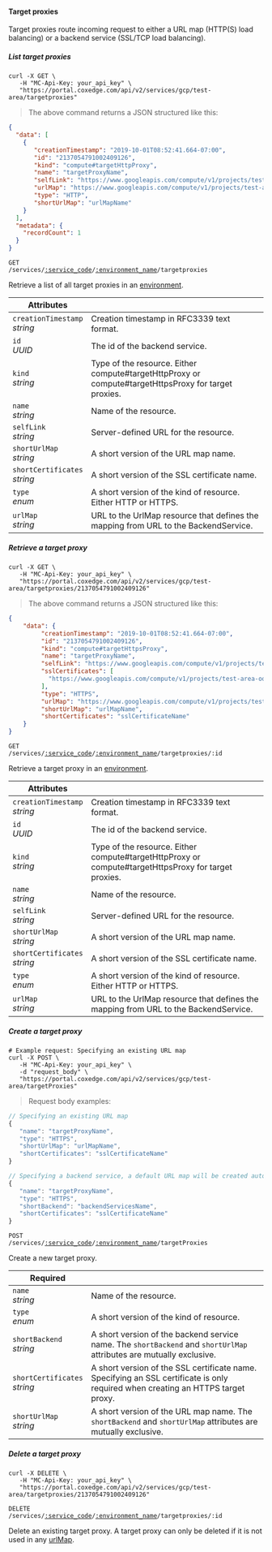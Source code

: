 #### Target proxies

Target proxies route incoming request to either a URL map (HTTP(S) load balancing) or a backend service (SSL/TCP load balancing).

<!-------------------- LIST TARGET PROXIES -------------------->

##### List target proxies

```shell
curl -X GET \
   -H "MC-Api-Key: your_api_key" \
   "https://portal.coxedge.com/api/v2/services/gcp/test-area/targetproxies"
```
> The above command returns a JSON structured like this:

```json
{
  "data": [
    {
       "creationTimestamp": "2019-10-01T08:52:41.664-07:00",
       "id": "2137054791002409126",
       "kind": "compute#targetHttpProxy",
       "name": "targetProxyName",
       "selfLink": "https://www.googleapis.com/compute/v1/projects/test-area-oox/global/targetHttpProxies/targetProxyName",
       "urlMap": "https://www.googleapis.com/compute/v1/projects/test-area-oox/global/urlMaps/urlMapName",
       "type": "HTTP",
       "shortUrlMap": "urlMapName"
    }
  ],
  "metadata": {
    "recordCount": 1
  }
}
```

<code>GET /services/<a href="#administration-service-connections">:service_code</a>/<a href="#administration-environments">:environment_name</a>/targetproxies</code>

Retrieve a list of all target proxies in an [environment](#administration-environments).

| Attributes                       | &nbsp; |
| -------------------------------- | ------ |
| `creationTimestamp`<br/>*string* | Creation timestamp in RFC3339 text format. |
| `id`<br/>*UUID*                  | The id of the backend service. |
| `kind`<br/>*string*              | Type of the resource. Either compute#targetHttpProxy or compute#targetHttpsProxy for target proxies. |
| `name`<br/>*string*              | Name of the resource. |
| `selfLink`<br/>*string*          | Server-defined URL for the resource. |
| `shortUrlMap`<br/>*string*       | A short version of the URL map name. |
| `shortCertificates`<br/>*string* | A short version of the SSL certificate name. |
| `type`<br/>*enum*                | A short version of the kind of resource. Either HTTP or HTTPS. |
| `urlMap`<br/>*string*            | URL to the UrlMap resource that defines the mapping from URL to the BackendService. |

<!-------------------- RETRIEVE A TARGET PROXY -------------------->

##### Retrieve a target proxy

```shell
curl -X GET \
   -H "MC-Api-Key: your_api_key" \
   "https://portal.coxedge.com/api/v2/services/gcp/test-area/targetproxies/2137054791002409126"
```
> The above command returns a JSON structured like this:

```json
{
    "data": {
         "creationTimestamp": "2019-10-01T08:52:41.664-07:00",
         "id": "2137054791002409126",
         "kind": "compute#targetHttpsProxy",
         "name": "targetProxyName",
         "selfLink": "https://www.googleapis.com/compute/v1/projects/test-area-oox/global/targetHttpsProxies/targetProxyName",
         "sslCertificates": [
           "https://www.googleapis.com/compute/v1/projects/test-area-oox/global/sslCertificates/sslCertificateName"
         ],
         "type": "HTTPS",
         "urlMap": "https://www.googleapis.com/compute/v1/projects/test-area-oox/global/urlMaps/urlMapName",
         "shortUrlMap": "urlMapName",
         "shortCertificates": "sslCertificateName"
    }
}
```

<code>GET /services/<a href="#administration-service-connections">:service_code</a>/<a href="#administration-environments">:environment_name</a>/targetproxies/:id</code>

Retrieve a target proxy in an [environment](#administration-environments).

| Attributes                       | &nbsp; |
| -------------------------------- | ------ |
| `creationTimestamp`<br/>*string* | Creation timestamp in RFC3339 text format. |
| `id`<br/>*UUID*                  | The id of the backend service. |
| `kind`<br/>*string*              | Type of the resource. Either compute#targetHttpProxy or compute#targetHttpsProxy for target proxies. |
| `name`<br/>*string*              | Name of the resource. |
| `selfLink`<br/>*string*          | Server-defined URL for the resource. |
| `shortUrlMap`<br/>*string*       | A short version of the URL map name. |
| `shortCertificates`<br/>*string* | A short version of the SSL certificate name. |
| `type`<br/>*enum*                | A short version of the kind of resource. Either HTTP or HTTPS. |
| `urlMap`<br/>*string*            | URL to the UrlMap resource that defines the mapping from URL to the BackendService. |

<!-------------------- CREATE A TARGET PROXY -------------------->

##### Create a target proxy

```shell
# Example request: Specifying an existing URL map
curl -X POST \
   -H "MC-Api-Key: your_api_key" \
   -d "request_body" \
   "https://portal.coxedge.com/api/v2/services/gcp/test-area/targetProxies"
```
> Request body examples:

```js
// Specifying an existing URL map
{
   "name": "targetProxyName",
   "type": "HTTPS",
   "shortUrlMap": "urlMapName",
   "shortCertificates": "sslCertificateName"
}
```

```js
// Specifying a backend service, a default URL map will be created automatically
{
   "name": "targetProxyName",
   "type": "HTTPS",
   "shortBackend": "backendServicesName",
   "shortCertificates": "sslCertificateName"
}
```


<code>POST /services/<a href="#administration-service-connections">:service_code</a>/<a href="#administration-environments">:environment_name</a>/targetProxies</code>

Create a new target proxy.

| Required                         | &nbsp; |
| -------------------------------- | ------ |
| `name`<br/>*string*              | Name of the resource. |
| `type`<br/>*enum*                | A short version of the kind of resource. |
| `shortBackend`<br/>*string*      | A short version of the backend service name. The `shortBackend` and `shortUrlMap` attributes are mutually exclusive. |
| `shortCertificates`<br/>*string* | A short version of the SSL certificate name. Specifying an SSL certificate is only required when creating an HTTPS target proxy.|
| `shortUrlMap`<br/>*string*       | A short version of the URL map name. The `shortBackend` and `shortUrlMap` attributes are mutually exclusive. |

<!-------------------- DELETE A TARGET PROXY -------------------->

##### Delete a target proxy

```shell
curl -X DELETE \
   -H "MC-Api-Key: your_api_key" \
   "https://portal.coxedge.com/api/v2/services/gcp/test-area/targetproxies/2137054791002409126"
```

<code>DELETE /services/<a href="#administration-service-connections">:service_code</a>/<a href="#administration-environments">:environment_name</a>/targetproxies/:id</code>

Delete an existing target proxy. A target proxy can only be deleted if it is not used in any [urlMap](#gcp-urlMaps).
